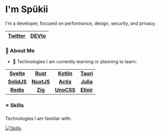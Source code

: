 # I'm Spükii

I'm a developer, focused on performance, design, security, and privacy.

[**Twitter**](https://twitter.com/spukiitv)|[**DEVto**](https://dev.to/spukiitv)
:--:|:--:

### :blue_book: About Me

- :bread: Technologies I am currently learning or planning to learn:

|||||
:--:|:--:|:--:|:--:
[**Svelte**](https://svelte.dev) | [**Rust**](https://rust-lang.org) | [**Kotlin**](https://kotlinelang.org) | [**Tauri**](https://tauri.app)
[**SolidJS**](https://solidjs.com) | [**NuxtJS**](https://nuxtjs.org) | [**Actix**](https://actix.rs) | [**Julia**](https://julialang)
[**Redis**](https://redis.io) | [**Zig**](https://ziglang.org) | [**UnoCSS**](https://uno.antfu.me) | [**Elixir**](https://elixir-lang.org)

### :star: Skills

Technologies I am familiar with:

[![Skills](https://skillicons.dev/icons?i=html,css,astro,sass,windi,vite,vue,lua,dart,js,ts,c,cpp,go,ruby,md&perline=8)](https://skillicons.dev)
